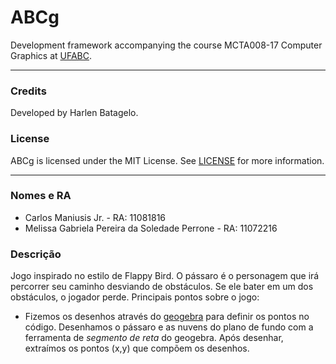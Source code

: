 ABCg
======

Development framework accompanying the course MCTA008-17 Computer Graphics at [UFABC](https://www.ufabc.edu.br/).

----

### Credits

Developed by Harlen Batagelo.

### License

ABCg is licensed under the MIT License. See [LICENSE](https://github.com/hbatagelo/abcg/blob/main/LICENSE) for more information.

----

### Nomes e RA
* Carlos Maniusis Jr. - RA: 11081816
* Melissa Gabriela Pereira da Soledade Perrone - RA: 11072216

### Descrição

Jogo inspirado no estilo de Flappy Bird. O pássaro é o personagem que irá percorrer seu caminho desviando de obstáculos. Se ele bater em um dos obstáculos, o jogador perde.
Principais pontos sobre o jogo:
* Fizemos os desenhos através do [geogebra](https://www.geogebra.org/calculator) para definir os pontos no código. Desenhamos o pássaro e as nuvens do plano de fundo com a ferramenta de *segmento de reta* do geogebra. Após desenhar, extraímos os pontos (x,y) que compõem os desenhos. 
